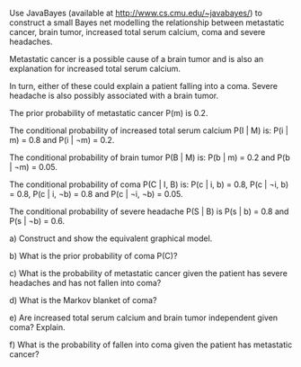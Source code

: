 Use JavaBayes (available at http://www.cs.cmu.edu/~javabayes/) to construct a small Bayes net modelling the relationship between metastatic cancer, brain tumor, increased total serum calcium, coma and severe headaches. 

Metastatic cancer is a possible cause of a brain tumor and is also an explanation for increased total serum calcium. 

In turn, either of these could explain a patient falling into a coma. Severe headache is also possibly associated with a brain tumor. 

The prior probability of metastatic cancer P(m) is 0.2. 

The conditional probability of increased total serum calcium P(I | M) is: P(i | m) = 0.8 and P(i | ¬m) = 0.2. 

The conditional probability of brain tumor P(B | M) is: P(b | m) = 0.2 and P(b | ¬m) = 0.05. 

The conditional probability of coma P(C | I, B) is: P(c | i, b) = 0.8, P(c | ¬i, b) = 0.8, P(c | i, ¬b) = 0.8 and P(c | ¬i, ¬b) = 0.05. 

The conditional probability of severe headache P(S | B) is P(s | b) = 0.8 and P(s | ¬b) = 0.6.

a) Construct and show the equivalent graphical model.

b) What is the prior probability of coma P(C)?

c) What is the probability of metastatic cancer given the patient has severe headaches and has not fallen into coma? 

d) What is the Markov blanket of coma? 

e) Are increased total serum calcium and brain tumor independent given coma? Explain. 

f) What is the probability of fallen into coma given the patient has metastatic cancer? 
